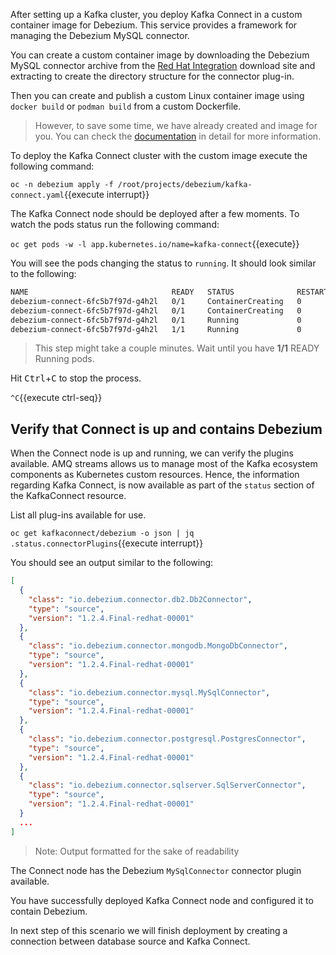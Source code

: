 After setting up a Kafka cluster, you deploy Kafka Connect in a custom container image for Debezium. This service provides a framework for managing the Debezium MySQL connector.

You can create a custom container image by downloading the Debezium MySQL connector archive from the [Red Hat Integration](https://access.redhat.com/jbossnetwork/restricted/listSoftware.html?product=red.hat.integration&downloadType=distributions) download site and extracting to create the directory structure for the connector plug-in.

Then you can create and publish a custom Linux container image using `docker build` or `podman build` from a custom Dockerfile.

> However, to save some time, we have already created and image for you. You can check the [documentation](https://access.redhat.com/documentation/en-us/red_hat_integration/2020-q3/html-single/getting_started_with_debezium/index#deploying-kafka-connect) in detail for more information.

To deploy the Kafka Connect cluster with the custom image execute the following command:

``oc -n debezium apply -f /root/projects/debezium/kafka-connect.yaml``{{execute interrupt}}

The Kafka Connect node should be deployed after a few moments. To watch the pods status run the following command:

``oc get pods -w -l app.kubernetes.io/name=kafka-connect``{{execute}}

You will see the pods changing the status to `running`. It should look similar to the following:

```bash
NAME                                READY   STATUS              RESTARTS   AGE
debezium-connect-6fc5b7f97d-g4h2l   0/1     ContainerCreating   0          3s
debezium-connect-6fc5b7f97d-g4h2l   0/1     ContainerCreating   0          9s
debezium-connect-6fc5b7f97d-g4h2l   0/1     Running             0          25s
debezium-connect-6fc5b7f97d-g4h2l   1/1     Running             0          90s
```

> This step might take a couple minutes. Wait until you have **1/1** READY Running pods.

Hit <kbd>Ctrl</kbd>+<kbd>C</kbd> to stop the process.

`^C`{{execute ctrl-seq}}

## Verify that Connect is up and contains Debezium

When the Connect node is up and running, we can verify the plugins available. AMQ streams allows us to manage most of the Kafka ecosystem components as Kubernetes custom resources. Hence, the information regarding Kafka Connect, is now available as part of the `status` section of the KafkaConnect resource.

List all plug-ins available for use.

``oc get kafkaconnect/debezium -o json | jq .status.connectorPlugins``{{execute interrupt}}

You should see an output similar to the following:

```json
[
  {
    "class": "io.debezium.connector.db2.Db2Connector",
    "type": "source",
    "version": "1.2.4.Final-redhat-00001"
  },
  {
    "class": "io.debezium.connector.mongodb.MongoDbConnector",
    "type": "source",
    "version": "1.2.4.Final-redhat-00001"
  },
  {
    "class": "io.debezium.connector.mysql.MySqlConnector",
    "type": "source",
    "version": "1.2.4.Final-redhat-00001"
  },
  {
    "class": "io.debezium.connector.postgresql.PostgresConnector",
    "type": "source",
    "version": "1.2.4.Final-redhat-00001"
  },
  {
    "class": "io.debezium.connector.sqlserver.SqlServerConnector",
    "type": "source",
    "version": "1.2.4.Final-redhat-00001"
  }
  ...
]
```

> Note: Output formatted for the sake of readability

The Connect node has the Debezium `MySqlConnector` connector plugin available.

You have successfully deployed Kafka Connect node and configured it to contain Debezium.

In next step of this scenario we will finish deployment by creating a connection between database source and Kafka Connect.
